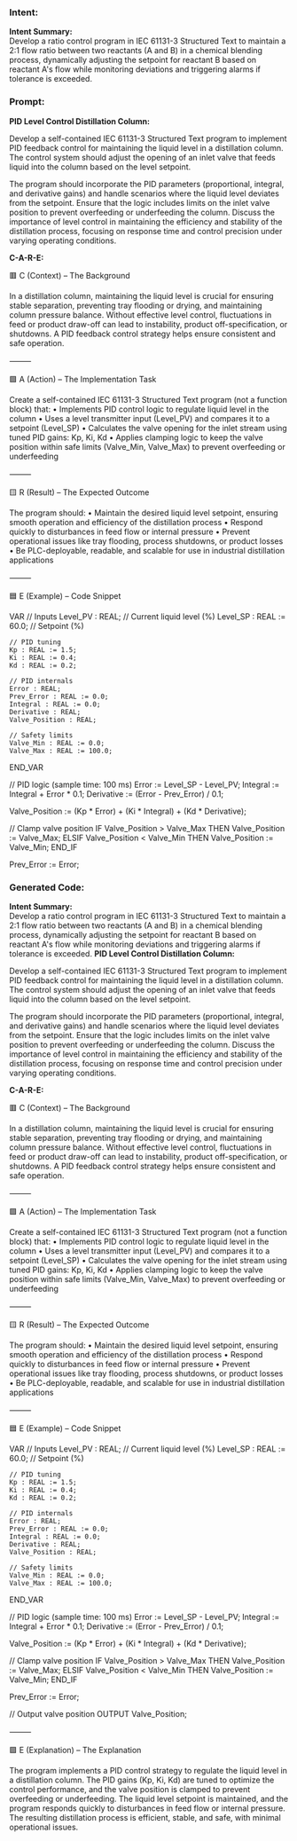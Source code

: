### Intent:
**Intent Summary:**  
Develop a ratio control program in IEC 61131-3 Structured Text to maintain a 2:1 flow ratio between two reactants (A and B) in a chemical blending process, dynamically adjusting the setpoint for reactant B based on reactant A's flow while monitoring deviations and triggering alarms if tolerance is exceeded.

### Prompt:
**PID Level Control Distillation Column:**

Develop a self-contained IEC 61131-3 Structured Text program to implement PID feedback control for maintaining the liquid level in a distillation column. The control system should adjust the opening of an inlet valve that feeds liquid into the column based on the level setpoint.

The program should incorporate the PID parameters (proportional, integral, and derivative gains) and handle scenarios where the liquid level deviates from the setpoint. Ensure that the logic includes limits on the inlet valve position to prevent overfeeding or underfeeding the column. Discuss the importance of level control in maintaining the efficiency and stability of the distillation process, focusing on response time and control precision under varying operating conditions.

**C-A-R-E:**

🟥 C (Context) – The Background

In a distillation column, maintaining the liquid level is crucial for ensuring stable separation, preventing tray flooding or drying, and maintaining column pressure balance. Without effective level control, fluctuations in feed or product draw-off can lead to instability, product off-specification, or shutdowns. A PID feedback control strategy helps ensure consistent and safe operation.

⸻

🟩 A (Action) – The Implementation Task

Create a self-contained IEC 61131-3 Structured Text program (not a function block) that:
	•	Implements PID control logic to regulate liquid level in the column
	•	Uses a level transmitter input (Level_PV) and compares it to a setpoint (Level_SP)
	•	Calculates the valve opening for the inlet stream using tuned PID gains: Kp, Ki, Kd
	•	Applies clamping logic to keep the valve position within safe limits (Valve_Min, Valve_Max) to prevent overfeeding or underfeeding

⸻

🟨 R (Result) – The Expected Outcome

The program should:
	•	Maintain the desired liquid level setpoint, ensuring smooth operation and efficiency of the distillation process
	•	Respond quickly to disturbances in feed flow or internal pressure
	•	Prevent operational issues like tray flooding, process shutdowns, or product losses
	•	Be PLC-deployable, readable, and scalable for use in industrial distillation applications

⸻

🟦 E (Example) – Code Snippet

VAR
    // Inputs
    Level_PV : REAL;                      // Current liquid level (%)
    Level_SP : REAL := 60.0;              // Setpoint (%)

    // PID tuning
    Kp : REAL := 1.5;
    Ki : REAL := 0.4;
    Kd : REAL := 0.2;

    // PID internals
    Error : REAL;
    Prev_Error : REAL := 0.0;
    Integral : REAL := 0.0;
    Derivative : REAL;
    Valve_Position : REAL;

    // Safety limits
    Valve_Min : REAL := 0.0;
    Valve_Max : REAL := 100.0;
END_VAR

// PID logic (sample time: 100 ms)
Error := Level_SP - Level_PV;
Integral := Integral + Error * 0.1;
Derivative := (Error - Prev_Error) / 0.1;

Valve_Position := (Kp * Error) + (Ki * Integral) + (Kd * Derivative);

// Clamp valve position
IF Valve_Position > Valve_Max THEN
    Valve_Position := Valve_Max;
ELSIF Valve_Position < Valve_Min THEN
    Valve_Position := Valve_Min;
END_IF

Prev_Error := Error;

### Generated Code:
**Intent Summary:**  
Develop a ratio control program in IEC 61131-3 Structured Text to maintain a 2:1 flow ratio between two reactants (A and B) in a chemical blending process, dynamically adjusting the setpoint for reactant B based on reactant A's flow while monitoring deviations and triggering alarms if tolerance is exceeded.
**PID Level Control Distillation Column:**

Develop a self-contained IEC 61131-3 Structured Text program to implement PID feedback control for maintaining the liquid level in a distillation column. The control system should adjust the opening of an inlet valve that feeds liquid into the column based on the level setpoint.

The program should incorporate the PID parameters (proportional, integral, and derivative gains) and handle scenarios where the liquid level deviates from the setpoint. Ensure that the logic includes limits on the inlet valve position to prevent overfeeding or underfeeding the column. Discuss the importance of level control in maintaining the efficiency and stability of the distillation process, focusing on response time and control precision under varying operating conditions.

**C-A-R-E:**

🟥 C (Context) – The Background

In a distillation column, maintaining the liquid level is crucial for ensuring stable separation, preventing tray flooding or drying, and maintaining column pressure balance. Without effective level control, fluctuations in feed or product draw-off can lead to instability, product off-specification, or shutdowns. A PID feedback control strategy helps ensure consistent and safe operation.

⸻

🟩 A (Action) – The Implementation Task

Create a self-contained IEC 61131-3 Structured Text program (not a function block) that:
	•	Implements PID control logic to regulate liquid level in the column
	•	Uses a level transmitter input (Level_PV) and compares it to a setpoint (Level_SP)
	•	Calculates the valve opening for the inlet stream using tuned PID gains: Kp, Ki, Kd
	•	Applies clamping logic to keep the valve position within safe limits (Valve_Min, Valve_Max) to prevent overfeeding or underfeeding

⸻

🟨 R (Result) – The Expected Outcome

The program should:
	•	Maintain the desired liquid level setpoint, ensuring smooth operation and efficiency of the distillation process
	•	Respond quickly to disturbances in feed flow or internal pressure
	•	Prevent operational issues like tray flooding, process shutdowns, or product losses
	•	Be PLC-deployable, readable, and scalable for use in industrial distillation applications

⸻

🟦 E (Example) – Code Snippet

VAR
    // Inputs
    Level_PV : REAL;                      // Current liquid level (%)
    Level_SP : REAL := 60.0;              // Setpoint (%)

    // PID tuning
    Kp : REAL := 1.5;
    Ki : REAL := 0.4;
    Kd : REAL := 0.2;

    // PID internals
    Error : REAL;
    Prev_Error : REAL := 0.0;
    Integral : REAL := 0.0;
    Derivative : REAL;
    Valve_Position : REAL;

    // Safety limits
    Valve_Min : REAL := 0.0;
    Valve_Max : REAL := 100.0;
END_VAR

// PID logic (sample time: 100 ms)
Error := Level_SP - Level_PV;
Integral := Integral + Error * 0.1;
Derivative := (Error - Prev_Error) / 0.1;

Valve_Position := (Kp * Error) + (Ki * Integral) + (Kd * Derivative);

// Clamp valve position
IF Valve_Position > Valve_Max THEN
    Valve_Position := Valve_Max;
ELSIF Valve_Position < Valve_Min THEN
    Valve_Position := Valve_Min;
END_IF

Prev_Error := Error;

// Output valve position
OUTPUT Valve_Position;

⸻

🟪 E (Explanation) – The Explanation

The program implements a PID control strategy to regulate the liquid level in a distillation column. The PID gains (Kp, Ki, Kd) are tuned to optimize the control performance, and the valve position is clamped to prevent overfeeding or underfeeding. The liquid level setpoint is maintained, and the program responds quickly to disturbances in feed flow or internal pressure. The resulting distillation process is efficient, stable, and safe, with minimal operational issues.
